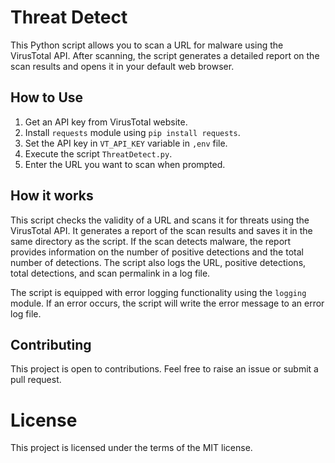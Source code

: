 # Threat Detect

This Python script allows you to scan a URL for malware using the VirusTotal API. After scanning, the script generates a detailed report on the scan results and opens it in your default web browser.

## How to Use

1.  Get an API key from VirusTotal website.
2.  Install `requests` module using `pip install requests`.
3.  Set the API key in `VT_API_KEY` variable in `,env` file.
4.  Execute the script `ThreatDetect.py`.
5.  Enter the URL you want to scan when prompted.


## How it works

This script checks the validity of a URL and scans it for threats using the VirusTotal API. It generates a report of the scan results and saves it in the same directory as the script. If the scan detects malware, the report provides information on the number of positive detections and the total number of detections. The script also logs the URL, positive detections, total detections, and scan permalink in a log file.

The script is equipped with error logging functionality using the `logging` module. If an error occurs, the script will write the error message to an error log file.

## Contributing

This project is open to contributions. Feel free to raise an issue or submit a pull request.

# License

This project is licensed under the terms of the MIT license.

